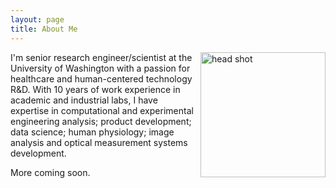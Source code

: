 ```yaml
---
layout: page
title: About Me
---
```



<img class='profile_image' src="../images/head_shot_circle.jpg" alt="head shot" width="200" height="e00" align='right'>	

I'm senior research engineer/scientist at the University of Washington with a passion for healthcare and human-centered technology R&D. With 10 years of work experience in academic and industrial labs, I have expertise in computational and experimental engineering analysis; product development; data science; human physiology; image analysis and optical measurement systems development. 

More coming soon.

